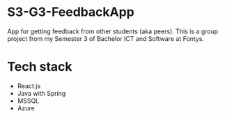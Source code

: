 # S3-G3-FeedbackApp

App for getting feedback from other students (aka peers). This is a group project from my Semester 3 of Bachelor ICT and Software at Fontys.

# Tech stack

- React.js
- Java with Spring
- MSSQL
- Azure
